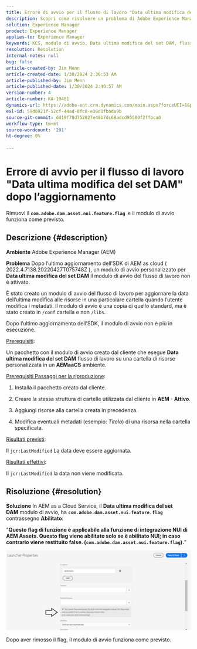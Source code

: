 ```yaml
---
title: Errore di avvio per il flusso di lavoro "Data ultima modifica del set DAM" dopo l’aggiornamento
description: Scopri come risolvere un problema di Adobe Experience Manager di Adobe in cui si verifica l’errore di avvio per il flusso di lavoro "Data ultima modifica del set DAM" dopo l’aggiornamento.
solution: Experience Manager
product: Experience Manager
applies-to: Experience Manager
keywords: KCS, modulo di avvio, Data ultima modifica del set DAM, flusso di lavoro, errore, dopo l’aggiornamento di AEMaaCS, AEM, Adobe Experience Manager, attivato, trigger, Risoluzione dei problemi, com.adobe.dam.asset.nui.feature.flag
resolution: Resolution
internal-notes: null
bug: false
article-created-by: Jim Menn
article-created-date: 1/30/2024 2:36:53 AM
article-published-by: Jim Menn
article-published-date: 1/30/2024 2:40:57 AM
version-number: 4
article-number: KA-19481
dynamics-url: https://adobe-ent.crm.dynamics.com/main.aspx?forceUCI=1&pagetype=entityrecord&etn=knowledgearticle&id=2e20a268-18bf-ee11-9079-6045bd006268
exl-id: 59d0921f-52cf-44ad-8fc8-e38d1fbada9b
source-git-commit: dd19f78d752827e48b7dc68adcd95500f2ffbca0
workflow-type: tm+mt
source-wordcount: '291'
ht-degree: 0%

---
```


# Errore di avvio per il flusso di lavoro &quot;Data ultima modifica del set DAM&quot; dopo l’aggiornamento


Rimuovi il <b>`com.adobe.dam.asset.nui.feature.flag `</b>e il modulo di avvio funziona come previsto.

## Descrizione {#description}


<b>Ambiente</b>
Adobe Experience Manager (AEM)

<b>Problema</b>
Dopo l’ultimo aggiornamento dell’SDK di AEM as cloud ( 2022.4.7138.20220427T075748Z ), un modulo di avvio personalizzato per <b>Data ultima modifica del set DAM</b> il modulo di avvio del flusso di lavoro non è attivato.

È stato creato un modulo di avvio del flusso di lavoro per aggiornare la data dell’ultima modifica alle risorse in una particolare cartella quando l’utente modifica i metadati.
Il modulo di avvio è una copia di quello standard, ma è stato creato in `/conf` cartella e non `/libs`.

Dopo l’ultimo aggiornamento dell’SDK, il modulo di avvio non è più in esecuzione.

<u>Prerequisiti</u>:

Un pacchetto con il modulo di avvio creato dal cliente che esegue <b>Data ultima modifica del set DAM</b> flusso di lavoro su una cartella di risorse personalizzata in un <b>AEMaaCS</b> ambiente.

<u>Prerequisiti Passaggi per la riproduzione</u>:

1. Installa il pacchetto creato dal cliente.

2. Creare la stessa struttura di cartelle utilizzata dal cliente in <b>AEM - Attivo</b>.

3. Aggiungi risorse alla cartella creata in precedenza.

4. Modifica eventuali metadati (esempio: *Titolo*) di una risorsa nella cartella specificata.

<u>Risultati previsti</u>:

Il `jcr:LastModified` La data deve essere aggiornata.

<u>Risultati effettivi</u>:

Il `jcr:LastModified` la data non viene modificata.


## Risoluzione {#resolution}


<b>Soluzione</b>
In AEM as a Cloud Service, il <b>Data ultima modifica del set DAM</b> modulo di avvio, ha <b>`com.adobe.dam.asset.nui.feature.flag`</b> contrassegno <b>Abilitato</b>:

&quot;<b>Questo flag di funzione è applicabile alla funzione di integrazione NUI di AEM Assets. Questo flag viene abilitato solo se è abilitato NUI; in caso contrario viene restituito false. (`com.adobe.dam.asset.nui.feature.flag`).</b>&quot;

![](assets/f0aaf60a-33d1-ec11-a7b5-00224809ccc2.png)

Dopo aver rimosso il flag, il modulo di avvio funziona come previsto.
